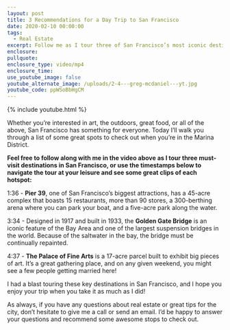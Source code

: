 ```yaml
---
layout: post
title: 3 Recommendations for a Day Trip to San Francisco
date: 2020-02-10 00:00:00
tags:
  - Real Estate
excerpt: Follow me as I tour three of San Francisco’s most iconic destinations.
enclosure:
pullquote:
enclosure_type: video/mp4
enclosure_time:
use_youtube_image: false
youtube_alternate_image: /uploads/2-4---greg-mcdaniel---yt.jpg
youtube_code: ppWSoBbHgCM
---
```


{% include youtube.html %}

Whether you’re interested in art, the outdoors, great food, or all of the above, San Francisco has something for everyone. Today I’ll walk you through a list of some great spots to check out when you’re in the Marina District.

**Feel free to follow along with me in the video above as I tour three must-visit destinations in San Francisco, or use the timestamps below to navigate the tour at your leisure and see some great clips of each hotspot:**

1:36 - **Pier 39**, one of San Francisco’s biggest attractions, has a 45-acre complex that boasts 15 restaurants, more than 90 stores, a 300-berthing arena where you can park your boat, and a five-acre park along the water.

3:34 - Designed in 1917 and built in 1933, the **Golden Gate Bridge** is an iconic feature of the Bay Area and one of the largest suspension bridges in the world. Because of the saltwater in the bay, the bridge must be continually repainted.

4:37 - **The Palace of Fine Arts** is a 17-acre parcel built to exhibit big pieces of art. It’s a great gathering place, and on any given weekend, you might see a few people getting married here\!

I had a blast touring these key destinations in San Francisco, and I hope you enjoy your trip when you take it as much as I did\!

As always, if you have any questions about real estate or great tips for the city, don’t hesitate to give me a call or send an email. I’d be happy to answer your questions and recommend some awesome stops to check out.